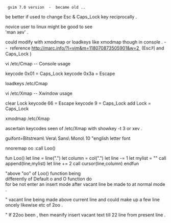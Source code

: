 
     gvim 7.0 version  -  became old .. 
 
  
  be better if used to change Esc & Caps_Lock 
key reciprocally . 
   
   novice user to linux might be good to see  
 'man xev' . 


  could  modify with xmodmap or loadkeys like xmodmap though 
 in console . 
 --  reference http://marc.info/?l=vim&m=118070873505901&w=2 
(Esc키 and Caps_Lock )

  vi /etc/Cmap -- Console usage

keycode 0x01 = Caps_Lock 
keycode 0x3a = Escape

loadkeys /etc/Cmap

vi /etc/Xmap -- Xwindow usage

 clear Lock
 keycode 66 = Escape
 keycode 9 = Caps_Lock
 add Lock = Caps_Lock

xmodmap /etc/Xmap 
 
ascertain keycodes seen of /etc/Xmap
  with showkey -t 3 or xev . 

guifont=Bitstream\ Vera\ Sans\ Mono\ 10 
"english letter font

    
nnoremap oo :call Loo()

fun Loo() 
let line = line(".") 
let column = col(".") 
let line -= 1 
let mylist = "" 
call append(line,mylist) 
let line += 2 
call cursor(line,column) 
endfun

 "above  "oo"  of Loo()  function being  
differently of  Default o and O function do           
 for be not enter an insert mode after vacant 
line be made to at normal mode . 

" vacant line being made  above current line 
 and could make up a few line oncely likewise 
 etc of 2oo . 
 
 " If 22oo been , then meanify insert vacant
 text till 22 line from present line . 

